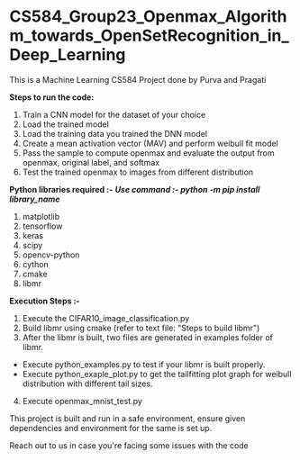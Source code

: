 # CS584_Group23_Openmax_Algorithm_towards_OpenSetRecognition_in_Deep_Learning
This is a Machine Learning CS584 Project done by Purva and Pragati

**Steps to run the code:**

1. Train a CNN model for the dataset of your choice
2. Load the trained model
3. Load the training data you trained the DNN model
4. Create a mean activation vector (MAV) and perform weibull fit model
5. Pass the sample to compute openmax and evaluate the output from openmax, original label, and softmax
6. Test the trained openmax to images from different distribution


**Python libraries required :-**
       _**Use command :- python -m pip install library_name**_
1. matplotlib
2. tensorflow
3. keras
4. scipy
5. opencv-python
6. cython
7. cmake
8. libmr


**Execution Steps :-**
1. Execute the CIFAR10_image_classification.py
2. Build libmr using cmake (refer to text file: "Steps to build libmr")
3. After the libmr is built, two files are generated in examples folder of libmr.
  - Execute python_examples.py to test if your libmr is built properly.
  - Execute python_exaple_plot.py to get the tailfitting plot graph for weibull distribution with different tail sizes.
4. Execute openmax_mnist_test.py

This project is built and run in a safe environment, ensure given dependencies and environment for the same is set up.

Reach out to us in case you're facing some issues with the code
